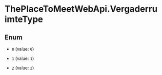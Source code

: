 # ThePlaceToMeetWebApi.VergaderruimteType

## Enum


* `0` (value: `0`)

* `1` (value: `1`)

* `2` (value: `2`)


